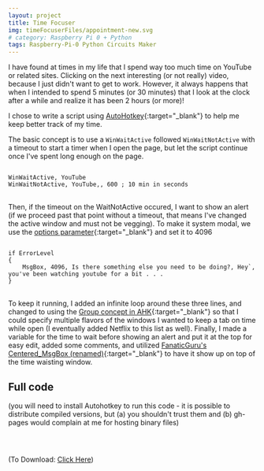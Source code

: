 ```yaml
---
layout: project
title: Time Focuser
img: timeFocuserFiles/appointment-new.svg
# category: Raspberry Pi 0 + Python
tags: Raspberry-Pi-0 Python Circuits Maker
---
```



I have found at times in my life that I spend way too much time on YouTube or related sites. Clicking on the next interesting (or not really) video, because I just didn't want to get to work. However, it always happens that when I intended to spend 5 minutes (or 30 minutes) that I look at the clock after a while and realize it has been 2 hours (or more)!

I chose to write a script using [AutoHotkey](http://www.autohotkey.com){:target="_blank"} to help me keep better track of my time.

The basic concept is to use a `WinWaitActive` followed `WinWaitNotActive` with a timeout to start a timer when I open the page, but let the script continue once I've spent long enough on the page.
<link rel="stylesheet" href="/css/highlight/styles/darcula.css">
<script src="/css/highlight/highlight.pack.js"></script>
<script>hljs.initHighlightingOnLoad();</script>
<div>
<pre>
<code class="autohotkey">
WinWaitActive, YouTube
WinWaitNotActive, YouTube,, 600 ; 10 min in seconds
</code>
</pre>
</div>

Then, if the timeout on the WaitNotActive occured, I want to show an alert (if we proceed past that point without a timeout, that means I've changed the active window and must not be vegging). To make it system modal, we use the [options parameter](https://autohotkey.com/docs/commands/MsgBox.htm#Group_4_Modality){:target="_blank"} and set it to 4096

<div>
<pre>
<code class="autohotkey">
if ErrorLevel
{
    MsgBox, 4096, Is there something else you need to be doing?, Hey`, you've been watching youtube for a bit . . .
}
</code>
</pre>
</div>

To keep it running, I added an infinite loop around these three lines, and changed to using the [Group concept in AHK](https://autohotkey.com/docs/commands/GroupAdd.htm){:target="_blank"} so that I could specify multiple flavors of the windows I wanted to keep a tab on time while open (I eventually added Netflix to this list as well). Finally, I made a variable for the time to wait before showing an alert and put it at the top for easy edit, added some comments, and utilized [FanaticGuru's Centered_MsgBox (renamed)](https://www.autohotkey.com/boards/viewtopic.php?p=42603&sid=15ab5b2d8380033e6295f2cf772adae7#p42603){:target="_blank"} to have it show up on top of the time waisting window.

## Full code

(you will need to install Autohotkey to run this code - it is possible to distribute compiled versions, but (a) you shouldn't trust them and (b) gh-pages would complain at me for hosting binary files)

<div>
<pre>
<code id="codeTarget" class="autohotkey">
</code>
</pre>

<script>
    var target = document.getElementById("codeTarget");

    // use JS encode URI to html escape the code.
    {% capture raw_code %}{% include_relative timeFocuserFiles/timeFocuser.ahk %}{% endcapture %}
    target.innerHTML = escape_html(`{{ raw_code | replace: "`", "\\`" }}`);

</script>

</div>

(To Download: <a href="timeFocuserFiles/timeFocuser.ahk" download>Click Here</a>)
